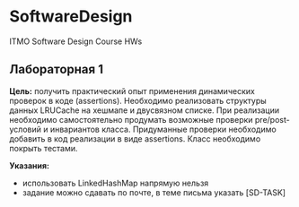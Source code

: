 # SoftwareDesign
ITMO Software Design Course HWs

## Лабораторная 1

<b>Цель:</b> получить практический опыт применения динамических проверок в коде (assertions).
Необходимо реализовать структуры данных LRUCache на хешмапе и двусвязном списке. При
реализации необходимо самостоятельно продумать возможные проверки pre/post-условий и
инвариантов класса. Придуманные проверки необходимо добавить в код реализации в виде
assertions. Класс необходимо покрыть тестами.

<b>Указания:</b>
* использовать LinkedHashMap напрямую нельзя
* задание можно сдавать по почте, в теме письма указать [SD-TASK]
